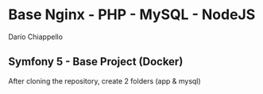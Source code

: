 # Base Nginx - PHP - MySQL - NodeJS 
Darío Chiappello

## Symfony 5 -  Base Project (Docker)

After cloning the repository, create 2 folders (app & mysql)